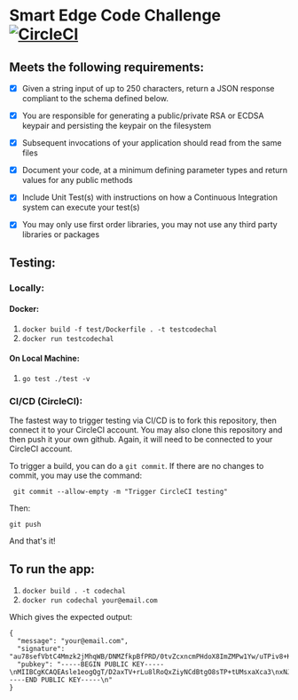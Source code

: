 # Smart Edge Code Challenge [![CircleCI](https://circleci.com/gh/stephenlink1993/smart-edge-challenge.svg?style=svg)](https://circleci.com/gh/stephenlink1993/smart-edge-challenge)

## Meets the following requirements:
- [x] Given a string input of up to 250 characters, return a JSON response compliant to the schema defined below.
- [x] You are responsible for generating a public/private RSA or ECDSA keypair and persisting the keypair on the filesystem
- [x] Subsequent invocations of your application should read from the same files
- [x] Document your code, at a minimum defining parameter types and return values for any public methods
- [x] Include Unit Test(s) with instructions on how a Continuous Integration system can execute your test(s)
- [x] You may only use first order libraries, you may not use any third party libraries or packages


## Testing:

### Locally:

#### Docker:

1. `docker build -f test/Dockerfile . -t testcodechal`
2. `docker run testcodechal`

#### On Local Machine:

1. `go test ./test -v`

### CI/CD (CircleCI):

The fastest way to trigger testing via CI/CD is to fork this repository, then connect it to your CircleCI account. You may also clone this repository and then push it your own github. Again, it will need to be connected to your CircleCI account. 

To trigger a build, you can do a `git commit`. 
If there are no changes to commit, you may use the command:

` git commit --allow-empty -m "Trigger CircleCI testing"`

Then:

 `git push`

And that's it!

## To run the app:

1. `docker build . -t codechal`
2. `docker run codechal your@email.com`

Which gives the expected output:
```
{
  "message": "your@email.com",
  "signature": "au78sefVbtC4Mmzk2jMhqWB/DNMZfkpBfPRD/0tvZcxncmPHdoX8ImZMPw1Yw/uTPiv8+KA7oCDXJ2fY6Vf6YivmYxs4anuYL5MswwT/D9za55BuOHWiA6JBFOS2Y8XNinuZ9L3wvYewNalGO9/gWgQ6CbG8nI5ABF68ZqHIOXg2efJI8C4R5X+jsJpm3cm8150qG/HU55FZkTVYUCwmnC2Kw1bfbiLFUoSBusigBytNskHD6Khix6XnqOsM7rYggey07TkamWv6z9zwioR9w7FZJbZ/Pbp3Fo/0VRs7IdgxBV7I6kjFKI1h356dfx/fPJg8A5LiLy62z3MP+f6Xxg==",
  "pubkey": "-----BEGIN PUBLIC KEY-----\nMIIBCgKCAQEAsle1eogQgT/D2axTV+rLu8lRoQxZiyNCdBtgO8sTP+tUMsxaXca3\nxNJpgbBwqESNZrAEsZxLWJRLNvfomkm5WhxVsG1H7gsWfyDBS85Qm27LOQKHBWry\nuUhiETwC+lSmMO5WbJz0As/jaywHOEaDbQv7QbNl3rkJnObjOeYh3jM5BLMBy++e\nvCBJP6rLcKOrvo0AmG82ilmh7rWE33YeGm1TtaNFfh/p2sUxaKnXA7KHjiOwZikZ\n0ZKd/oaCUarZq4BJ3VVXWHeYUg6A6LF0dvjzDVrejC0lLkikTH1DnipVxuCIO5I2\njqzOpnBm4CYHXIhlm4U/bCuhp8HoAtBJ3QIDAQAB\n-----END PUBLIC KEY-----\n"
}
```
